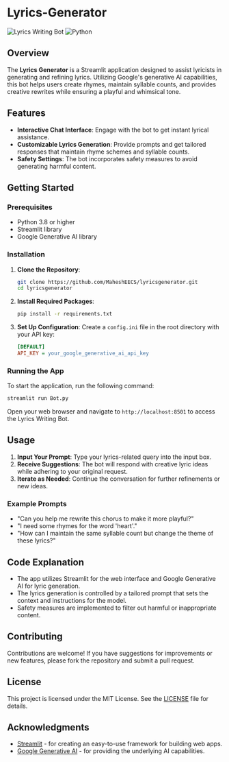 # Lyrics-Generator

![Lyrics Writing Bot](https://img.shields.io/badge/streamlit-v1.13.0-green) ![Python](https://img.shields.io/badge/python-v3.8%2B-blue)

## Overview

The **Lyrics Generator** is a Streamlit application designed to assist lyricists in generating and refining lyrics. Utilizing Google's generative AI capabilities, this bot helps users create rhymes, maintain syllable counts, and provides creative rewrites while ensuring a playful and whimsical tone. 

## Features

- **Interactive Chat Interface**: Engage with the bot to get instant lyrical assistance.
- **Customizable Lyrics Generation**: Provide prompts and get tailored responses that maintain rhyme schemes and syllable counts.
- **Safety Settings**: The bot incorporates safety measures to avoid generating harmful content.

## Getting Started

### Prerequisites

- Python 3.8 or higher
- Streamlit library
- Google Generative AI library

### Installation

1. **Clone the Repository**:
   ```bash
   git clone https://github.com/MaheshEECS/lyricsgenerator.git
   cd lyricsgenerator
   ```

2. **Install Required Packages**:
   ```bash
   pip install -r requirements.txt
   ```

3. **Set Up Configuration**:
   Create a `config.ini` file in the root directory with your API key:
   ```ini
   [DEFAULT]
   API_KEY = your_google_generative_ai_api_key
   ```

### Running the App

To start the application, run the following command:

```bash
streamlit run Bot.py
```

Open your web browser and navigate to `http://localhost:8501` to access the Lyrics Writing Bot.

## Usage

1. **Input Your Prompt**: Type your lyrics-related query into the input box.
2. **Receive Suggestions**: The bot will respond with creative lyric ideas while adhering to your original request.
3. **Iterate as Needed**: Continue the conversation for further refinements or new ideas.

### Example Prompts

- "Can you help me rewrite this chorus to make it more playful?"
- "I need some rhymes for the word 'heart'."
- "How can I maintain the same syllable count but change the theme of these lyrics?"

## Code Explanation

- The app utilizes Streamlit for the web interface and Google Generative AI for lyric generation.
- The lyrics generation is controlled by a tailored prompt that sets the context and instructions for the model.
- Safety measures are implemented to filter out harmful or inappropriate content.

## Contributing

Contributions are welcome! If you have suggestions for improvements or new features, please fork the repository and submit a pull request.

## License

This project is licensed under the MIT License. See the [LICENSE](LICENSE) file for details.

## Acknowledgments

- [Streamlit](https://streamlit.io/) - for creating an easy-to-use framework for building web apps.
- [Google Generative AI](https://cloud.google.com/generative-ai) - for providing the underlying AI capabilities.
